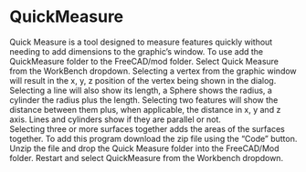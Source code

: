 # QuickMeasure
Quick Measure is a tool designed to measure features quickly without needing to add dimensions to the graphic’s window.
To use add the QuickMeasure folder to the FreeCAD/mod folder. Select Quick Measure from the WorkBench dropdown.
Selecting a vertex from the graphic window will result in the x, y, z position of the vertex being shown in the dialog. 
Selecting a line will also show its length, a  Sphere shows the radius, a cylinder the radius plus the length. 
Selecting two features will show the distance between them plus, when applicable, the distance in x, y and z axis. Lines and cylinders show if they are parallel or not.   
Selecting three or more surfaces together adds the areas of the surfaces together.
To add this program download the zip file using the “Code” button. Unzip the file and drop the Quick Measure folder into the FreeCAD/Mod folder. Restart and select QuickMeasure from the Workbench dropdown.
